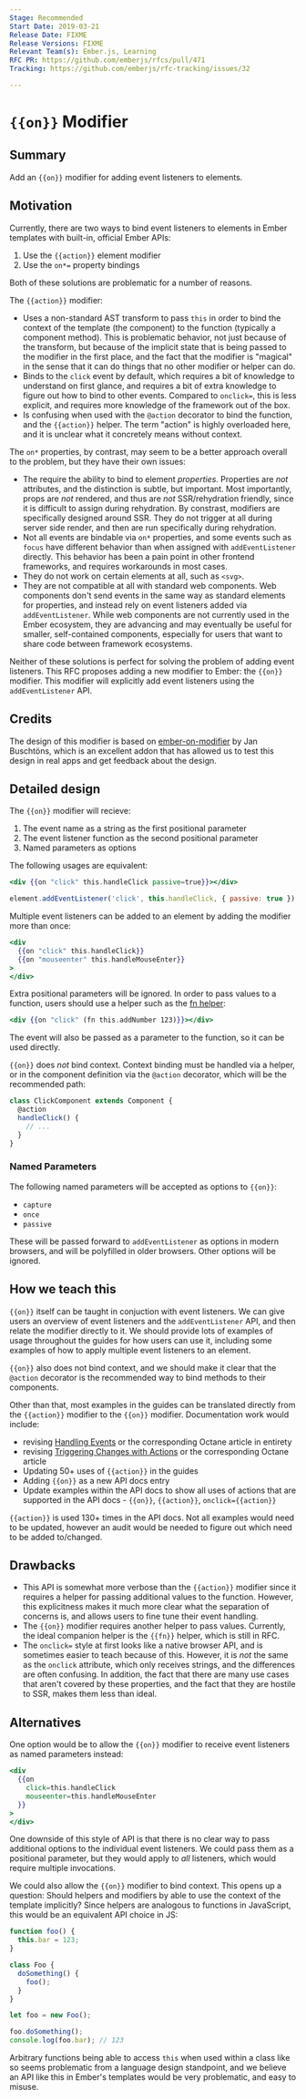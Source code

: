 ```yaml
---
Stage: Recommended
Start Date: 2019-03-21
Release Date: FIXME
Release Versions: FIXME
Relevant Team(s): Ember.js, Learning
RFC PR: https://github.com/emberjs/rfcs/pull/471
Tracking: https://github.com/emberjs/rfc-tracking/issues/32

---
```


# `{{on}}` Modifier

## Summary

Add an `{{on}}` modifier for adding event listeners to elements.

## Motivation

Currently, there are two ways to bind event listeners to elements in Ember
templates with built-in, official Ember APIs:

1. Use the `{{action}}` element modifier
2. Use the `on*=` property bindings

Both of these solutions are problematic for a number of reasons.

The `{{action}}` modifier:

- Uses a non-standard AST transform to pass `this` in order to bind the context
  of the template (the component) to the function (typically a component
  method). This is problematic behavior, not just because of the transform, but
  because of the implicit state that is being passed to the modifier in the
  first place, and the fact that the modifier is "magical" in the sense that it
  can do things that no other modifier or helper can do.
- Binds to the `click` event by default, which requires a bit of knowledge to
  understand on first glance, and requires a bit of extra knowledge to figure
  out how to bind to other events. Compared to `onclick=`, this is less
  explicit, and requires more knowledge of the framework out of the box.
- Is confusing when used with the `@action` decorator to bind the function, and
  the `{{action}}` helper. The term "action" is highly overloaded here, and it
  is unclear what it concretely means without context.

The `on*` properties, by contrast, may seem to be a better approach overall to
the problem, but they have their own issues:

- The require the ability to bind to element _properties_. Properties are _not_
  attributes, and the distinction is subtle, but important. Most importantly,
  props are _not_ rendered, and thus are _not_ SSR/rehydration friendly, since
  it is difficult to assign during rehydration. By constrast, modifiers are
  specifically designed around SSR. They do not trigger at all during server
  side render, and then are run specifically during rehydration.
- Not all events are bindable via `on*` properties, and some events such as
  `focus` have different behavior than when assigned with `addEventListener`
  directly. This behavior has been a pain point in other frontend frameworks,
  and requires workarounds in most cases.
- They do not work on certain elements at all, such as `<svg>`.
- They are not compatible at all with standard web components. Web components
  don't send events in the same way as standard elements for properties, and
  instead rely on event listeners added via `addEventListener`. While web
  components are not currently used in the Ember ecosystem, they are advancing
  and may eventually be useful for smaller, self-contained components,
  especially for users that want to share code between framework ecosystems.

Neither of these solutions is perfect for solving the problem of adding event
listeners. This RFC proposes adding a new modifier to Ember: the `{{on}}`
modifier. This modifier will explicitly add event listeners using the
`addEventListener` API.

## Credits

The design of this modifier is based on [ember-on-modifier](https://github.com/buschtoens/ember-on-modifier)
by Jan Buschtöns, which is an excellent addon that has allowed us to test this
design in real apps and get feedback about the design.

## Detailed design

The `{{on}}` modifier will recieve:

1. The event name as a string as the first positional parameter
2. The event listener function as the second positional parameter
3. Named parameters as options

The following usages are equivalent:

```hbs
<div {{on "click" this.handleClick passive=true}}></div>
```

```js
element.addEventListener('click', this.handleClick, { passive: true });
```

Multiple event listeners can be added to an element by adding the modifier more
than once:

```hbs
<div
  {{on "click" this.handleClick}}
  {{on "mouseenter" this.handleMouseEnter}}
>
</div>
```

Extra positional parameters will be ignored. In order to pass values to a
function, users should use a helper such as the [fn helper](https://github.com/emberjs/rfcs/pull/470):

```hbs
<div {{on "click" (fn this.addNumber 123)}}></div>
```

The event will also be passed as a parameter to the function, so it can be used
directly.

`{{on}}` does _not_ bind context. Context binding must be handled via a helper,
or in the component definition via the `@action` decorator, which will be the
recommended path:

```js
class ClickComponent extends Component {
  @action
  handleClick() {
    // ...
  }
}
```

### Named Parameters

The following named parameters will be accepted as options to `{{on}}`:

- `capture`
- `once`
- `passive`

These will be passed forward to `addEventListener` as options in modern
browsers, and will be polyfilled in older browsers. Other options will be
ignored.

## How we teach this

`{{on}}` itself can be taught in conjuction with event listeners. We can give
users an overview of event listeners and the `addEventListener` API, and then
relate the modifier directly to it. We should provide lots of examples of usage
throughout the guides for how users can use it, including some examples of how
to apply multiple event listeners to an element.

`{{on}}` also does not bind context, and we should make it clear that the
`@action` decorator is the recommended way to bind methods to their components.

Other than that, most examples in the guides can be translated directly from
the `{{action}}` modifier to the `{{on}}` modifier.
Documentation work would include:

- revising [Handling Events](https://guides.emberjs.com/release/components/handling-events/#toc_event-names) or the corresponding Octane article in entirety
- revising [Triggering Changes with Actions](https://guides.emberjs.com/release/components/triggering-changes-with-actions/) or the corresponding Octane article
- Updating 50+ uses of `{{action}}` in the guides
- Adding `{{on}}` as a new API docs entry
- Update examples within the API docs to show all uses of actions that are supported in the API docs - `{{on}}`, `{{action}}`, `onclick={{action}}`

`{{action}}` is used 130+ times in the API docs. Not all examples would need to be updated, however an audit would be needed to figure out which need to be added to/changed.

## Drawbacks

- This API is somewhat more verbose than the `{{action}}` modifier since it
  requires a helper for passing additional values to the function. However, this
  explicitness makes it much more clear what the separation of concerns is, and
  allows users to fine tune their event handling.
- The `{{on}}` modifier requires another helper to pass values. Currently, the
  ideal companion helper is the `{{fn}}` helper, which is still in RFC.
- The `onclick=` style at first looks like a native browser API, and is
  sometimes easier to teach because of this. However, it is _not_ the same as
  the `onclick` attribute, which only receives strings, and the differences are
  often confusing. In addition, the fact that there are many use cases that
  aren't covered by these properties, and the fact that they are hostile to SSR,
  makes them less than ideal.

## Alternatives

One option would be to allow the `{{on}}` modifier to receive event listeners
as named parameters instead:

```hbs
<div
  {{on
    click=this.handleClick
    mouseenter=this.handleMouseEnter
  }}
>
</div>
```

One downside of this style of API is that there is no clear way to pass
additional options to the individual event listeners. We could pass them as a
positional parameter, but they would apply to _all_ listeners, which would
require multiple invocations.

We could also allow the `{{on}}` modifier to bind context. This opens up a
question: Should helpers and modifiers by able to use the context of the
template implicitly? Since helpers are analogous to functions in JavaScript,
this would be an equivalent API choice in JS:

```js
function foo() {
  this.bar = 123;
}

class Foo {
  doSomething() {
    foo();
  }
}

let foo = new Foo();

foo.doSomething();
console.log(foo.bar); // 123
```

Arbitrary functions being able to access `this` when used within a class like so
seems problematic from a language design standpoint, and we believe an API like
this in Ember's templates would be very problematic, and easy to misuse.
